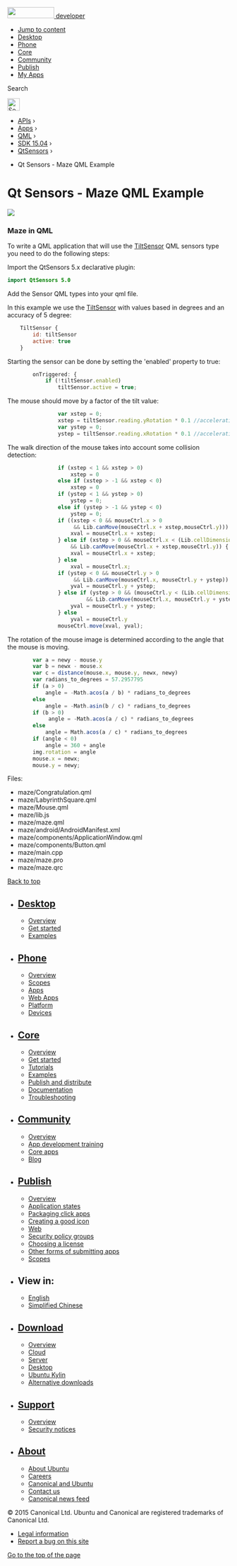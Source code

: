 <a href="https://developer.ubuntu.com/" class="logo-ubuntu"><img src="https://developer.ubuntu.com/assets/sites/ubuntu/latest/u/img/logos/logo-ubuntu-orange.svg" width="106" height="25" /> <span>developer</span></a>

-   [Jump to content](index.html#main-content)
-   [Desktop](https://developer.ubuntu.com/en/desktop/)
-   [Phone](https://developer.ubuntu.com/en/phone/)
-   [Core](https://developer.ubuntu.com/core)
-   [Community](https://developer.ubuntu.com/en/community/)
-   [Publish](https://developer.ubuntu.com/en/publish/)
-   [My Apps](https://myapps.developer.ubuntu.com/)

Search

<img src="https://developer.ubuntu.com/assets/sites/ubuntu/latest/u/img/search-white.svg" alt="Search" height="28" />

-   [APIs](../../../../index.html) ›
-   [Apps](../../../index.html) ›
-   [QML](../../index.html) ›
-   <a href="../index.html" class="sub-nav-item">SDK 15.04</a> ›
-   <a href="../QtSensors/index.html" class="sub-nav-item">QtSensors</a> ›

<!-- -->

-   Qt Sensors - Maze QML Example

Qt Sensors - Maze QML Example
=============================

<span class="subtitle"></span>
<span id="details"></span>
![](https://developer.ubuntu.com/static/devportal_uploaded/780bd19c-6db5-48e1-89d7-ed9cd8e07152-api/apps/qml/sdk-15.04/qtsensors-maze-example/images/maze.png)

<span id="maze-in-qml"></span>
### Maze in QML

To write a QML application that will use the [TiltSensor](../QtSensors.TiltSensor/index.html) QML sensors type you need to do the following steps:

Import the QtSensors 5.x declarative plugin:

``` qml
import QtSensors 5.0
```

Add the Sensor QML types into your qml file.

In this example we use the [TiltSensor](../QtSensors.TiltSensor/index.html) with values based in degrees and an accuracy of 5 degree:

``` qml
    TiltSensor {
        id: tiltSensor
        active: true
    }
```

Starting the sensor can be done by setting the 'enabled' property to true:

``` qml
        onTriggered: {
            if (!tiltSensor.enabled)
                tiltSensor.active = true;
```

The mouse should move by a factor of the tilt value:

``` qml
                var xstep = 0;
                xstep = tiltSensor.reading.yRotation * 0.1 //acceleration
                var ystep = 0;
                ystep = tiltSensor.reading.xRotation * 0.1 //acceleration
```

The walk direction of the mouse takes into account some collision detection:

``` qml
                if (xstep < 1 && xstep > 0)
                    xstep = 0
                else if (xstep > -1 && xstep < 0)
                    xstep = 0
                if (ystep < 1 && ystep > 0)
                    ystep = 0;
                else if (ystep > -1 && ystep < 0)
                    ystep = 0;
                if ((xstep < 0 && mouseCtrl.x > 0
                     && Lib.canMove(mouseCtrl.x + xstep,mouseCtrl.y))) {
                    xval = mouseCtrl.x + xstep;
                } else if (xstep > 0 && mouseCtrl.x < (Lib.cellDimension * (Lib.dimension - 1))
                    && Lib.canMove(mouseCtrl.x + xstep,mouseCtrl.y)) {
                    xval = mouseCtrl.x + xstep;
                } else
                    xval = mouseCtrl.x;
                if (ystep < 0 && mouseCtrl.y > 0
                     && Lib.canMove(mouseCtrl.x, mouseCtrl.y + ystep)) {
                    yval = mouseCtrl.y + ystep;
                } else if (ystep > 0 && (mouseCtrl.y < (Lib.cellDimension * (Lib.dimension - 1)))
                         && Lib.canMove(mouseCtrl.x, mouseCtrl.y + ystep)) {
                    yval = mouseCtrl.y + ystep;
                } else
                    yval = mouseCtrl.y
                mouseCtrl.move(xval, yval);
```

The rotation of the mouse image is determined according to the angle that the mouse is moving.

``` qml
        var a = newy - mouse.y
        var b = newx - mouse.x
        var c = distance(mouse.x, mouse.y, newx, newy)
        var radians_to_degrees = 57.2957795
        if (a > 0)
            angle = -Math.acos(a / b) * radians_to_degrees
        else
            angle = -Math.asin(b / c) * radians_to_degrees
        if (b > 0)
             angle = -Math.acos(a / c) * radians_to_degrees
        else
            angle = Math.acos(a / c) * radians_to_degrees
        if (angle < 0)
            angle = 360 + angle
        img.rotation = angle
        mouse.x = newx;
        mouse.y = newy;
```

Files:

-   maze/Congratulation.qml
-   maze/LabyrinthSquare.qml
-   maze/Mouse.qml
-   maze/lib.js
-   maze/maze.qml
-   maze/android/AndroidManifest.xml
-   maze/components/ApplicationWindow.qml
-   maze/components/Button.qml
-   maze/main.cpp
-   maze/maze.pro
-   maze/maze.qrc

[Back to top](index.html#)

-   [Desktop](https://developer.ubuntu.com/en/desktop/)
    ---------------------------------------------------

    -   [Overview](https://developer.ubuntu.com/en/desktop/)
    -   [Get started](http://snapcraft.io/?utm_source=developer.ubuntu.com&utm_medium=devportal&utm_term=snaps%20snapcraft%20desktop&utm_content=menu&utm_campaign=duc_snappers)
    -   [Examples](https://github.com/ubuntu/snappy-playpen)

-   [Phone](https://developer.ubuntu.com/en/phone/)
    -----------------------------------------------

    -   [Overview](https://developer.ubuntu.com/en/phone/)
    -   [Scopes](https://developer.ubuntu.com/en/phone/scopes/)
    -   [Apps](https://developer.ubuntu.com/en/phone/apps/)
    -   [Web Apps](https://developer.ubuntu.com/en/phone/web/)
    -   [Platform](https://developer.ubuntu.com/en/phone/platform/)
    -   [Devices](https://developer.ubuntu.com/en/phone/devices/)

-   [Core](https://developer.ubuntu.com/core)
    -----------------------------------------

    -   [Overview](https://developer.ubuntu.com/core)
    -   [Get started](https://developer.ubuntu.com/core/get-started)
    -   [Tutorials](https://developer.ubuntu.com/core/tutorials)
    -   [Examples](https://developer.ubuntu.com/core/examples)
    -   [Publish and distribute](https://developer.ubuntu.com/core/publish-and-distribute)
    -   [Documentation](https://developer.ubuntu.com/core/documentation)
    -   [Troubleshooting](https://developer.ubuntu.com/core/troubleshooting)

-   [Community](https://developer.ubuntu.com/en/community/)
    -------------------------------------------------------

    -   [Overview](https://developer.ubuntu.com/en/community/)
    -   [App development training](https://developer.ubuntu.com/en/community/training/)
    -   [Core apps](https://developer.ubuntu.com/en/community/core-apps/)
    -   [Blog](https://developer.ubuntu.com/en/community/blog/)

-   [Publish](https://developer.ubuntu.com/en/publish/)
    ---------------------------------------------------

    -   [Overview](https://developer.ubuntu.com/en/publish/)
    -   [Application states](https://developer.ubuntu.com/en/publish/application-states/)
    -   [Packaging click apps](https://developer.ubuntu.com/en/publish/packaging-click-apps/)
    -   [Creating a good icon](https://developer.ubuntu.com/en/publish/creating-a-good-icon/)
    -   [Web](https://developer.ubuntu.com/en/publish/web/)
    -   [Security policy groups](https://developer.ubuntu.com/en/publish/security-policy-groups/)
    -   [Choosing a license](https://developer.ubuntu.com/en/publish/choosing-a-license/)
    -   [Other forms of submitting apps](https://developer.ubuntu.com/en/publish/other-forms-of-submitting-apps/)
    -   [Scopes](https://developer.ubuntu.com/en/publish/scopes/)

-   View in:
    --------

    -   [English](index.html "Change to language: English")
    -   [Simplified Chinese](index.html "Change to language: Simplified Chinese")

-   [Download](http://ubuntu.com/download/)
    ---------------------------------------

    -   [Overview](http://ubuntu.com/download)
    -   [Cloud](http://ubuntu.com/download/cloud)
    -   [Server](http://ubuntu.com/download/server)
    -   [Desktop](http://ubuntu.com/download/desktop)
    -   [Ubuntu Kylin](http://ubuntu.com/download/ubuntu-kylin)
    -   [Alternative downloads](http://ubuntu.com/download/alternative-downloads)

-   [Support](http://ubuntu.com/support/)
    -------------------------------------

    -   [Overview](http://ubuntu.com/support)
    -   [Security notices](http://www.ubuntu.com/usn/)

-   [About](http://ubuntu.com/about/)
    ---------------------------------

    -   [About Ubuntu](http://ubuntu.com/about/about-ubuntu)
    -   [Careers](http://www.canonical.com/careers)
    -   [Canonical and Ubuntu](http://ubuntu.com/about/canonical-and-ubuntu)
    -   [Contact us](http://ubuntu.com/about/contact-us)
    -   [Canonical news feed](http://insights.ubuntu.com/feed/)

© 2015 Canonical Ltd. Ubuntu and Canonical are registered trademarks of Canonical Ltd.

-   [Legal information](http://www.ubuntu.com/legal)
-   [Report a bug on this site](https://bugs.launchpad.net/developer-ubuntu-com/)

<span class="accessibility-aid">[Go to the top of the page](index.html#)</span>
